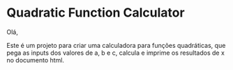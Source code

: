 # Quadratic Function Calculator

Olá,

Este é um projeto para criar uma calculadora para funções quadráticas, que pega as inputs dos valores de a, b e c, calcula e imprime os resultados de x no documento html.